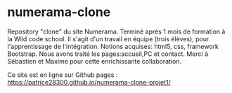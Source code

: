 # numerama-clone
Repository "clone" du site Numerama.
Terminé aprés 1 mois de formation à la Wild code school.
Il s'agit d'un travail en équipe (trois élèves), pour l'apprentissage de l'intégration.
Notions acquises: html5, css, framework Bootstrap.
Nous avons traité les pages:accueil,PC et contact.
Merci à Sébastien et Maxime pour cette enrichissante collaboration.

Ce site est en ligne sur Github pages : https://patrice28300.github.io/numerama-clone-projet1/


